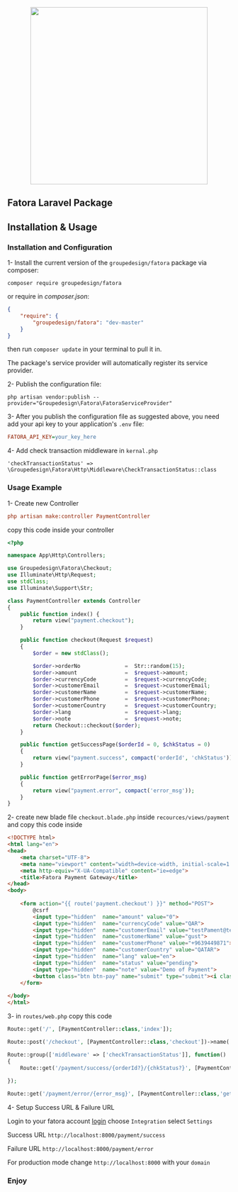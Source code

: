 <p align="center"><a href="https://laravel.com" target="_blank"><img src="https://fatora.io/wp-content/themes/fatora/assets/images/cta/Hero4.png" width="400"></a></p>

## Fatora Laravel Package

## Installation & Usage

### Installation and Configuration

1- Install the current version of the `groupedesign/fatora` package via composer:
```
composer require groupedesign/fatora
``` 
or require in *composer.json*:
```json
{
    "require": {
        "groupedesign/fatora": "dev-master"
    }
}
```
then run `composer update` in your terminal to pull it in.

The package's service provider will automatically register its service provider.

2- Publish the configuration file:
```
php artisan vendor:publish --provider="Groupedesign\Fatora\FatoraServiceProvider"
```

3- After you publish the configuration file as suggested above, you need add your api key to your application's `.env` file:
  
```ini
FATORA_API_KEY=your_key_here
```

4- Add check transaction middleware in `kernal.php`
```
'checkTransactionStatus' => \Groupedesign\Fatora\Http\Middleware\CheckTransactionStatus::class
```

### Usage Example

1- Create new Controller
```ini
php artisan make:controller PaymentController
```
copy this code inside your controller

```php
<?php

namespace App\Http\Controllers;

use Groupedesign\Fatora\Checkout;
use Illuminate\Http\Request;
use stdClass;
use Illuminate\Support\Str;

class PaymentController extends Controller
{
    public function index() {
        return view("payment.checkout");
    }

    public function checkout(Request $request)
    {
        $order = new stdClass();

        $order->orderNo              =  Str::random(15);
        $order->amount               =  $request->amount;
        $order->currencyCode         =  $request->currencyCode;
        $order->customerEmail        =  $request->customerEmail;
        $order->customerName         =  $request->customerName;
        $order->customerPhone        =  $request->customerPhone;
        $order->customerCountry      =  $request->customerCountry;
        $order->lang                 =  $request->lang;
        $order->note                 =  $request->note;
        return Checkout::checkout($order);
    }

    public function getSuccessPage($orderId = 0, $chkStatus = 0)
    {
        return view("payment.success", compact('orderId', 'chkStatus'));
    }

    public function getErrorPage($error_msg)
    {
        return view("payment.error", compact('error_msg'));
    }
}
```

2- create new blade file `checkout.blade.php` inside `recources/views/payment` and copy this code inside

```html
<!DOCTYPE html>
<html lang="en">
<head>
    <meta charset="UTF-8">
    <meta name="viewport" content="width=device-width, initial-scale=1.0">
    <meta http-equiv="X-UA-Compatible" content="ie=edge">
    <title>Fatora Payment Gateway</title>
</head>
<body>
    
    <form action="{{ route('payment.checkout') }}" method="POST">
        @csrf
        <input type="hidden"  name="amount" value="0">
        <input type="hidden"  name="currencyCode" value="QAR"> 
        <input type="hidden"  name="customerEmail" value="testPament@testPayment.com">
        <input type="hidden"  name="customerName" value="gust">
        <input type="hidden"  name="customerPhone" value="+9639449871">
        <input type="hidden"  name="customerCountry" value="QATAR">
        <input type="hidden"  name="lang" value="en">
        <input type="hidden"  name="status" value="pending">
        <input type="hidden"  name="note" value="Demo of Payment">
        <button class="btn btn-pay" name="submit" type="submit"><i class="fa fa-money"></i> Checkout </button>
    </form>
    
</body>
</html>
```

3- in `routes/web.php` copy this code 

```php
Route::get('/', [PaymentController::class,'index']);

Route::post('/checkout', [PaymentController::class,'checkout'])->name('payment.checkout');

Route::group(['middleware' => ['checkTransactionStatus']], function()
{
    Route::get('/payment/success/{orderId?}/{chkStatus?}', [PaymentController::class,'getSuccessPage'])->name('payment.success');
    
});

Route::get('/payment/error/{error_msg}', [PaymentController::class,'getErrorPage'])->name('payment.error');
```

4- Setup Success URL & Failure URL

Login to your fatora account [login](https://app.fatora.io/login)
choose `Integration` select `Settings`

Success URL `http://localhost:8000/payment/success`

Failure URL `http://localhost:8000/payment/error`

For production mode change `http://localhost:8000` with your `domain`

### Enjoy